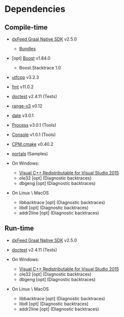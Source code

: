# Dependencies

## Compile-time

- [dxFeed Graal Native SDK](https://github.com/dxFeed/dxfeed-graal-native-sdk) v2.5.0
  - [Bundles](https://dxfeed.jfrog.io/artifactory/maven-open/com/dxfeed/graal-native-sdk/) 
- \[opt] [Boost](https://github.com/boostorg/boost) v1.84.0
  - Boost.Stacktrace 1.0
- [utfcpp](https://github.com/nemtrif/utfcpp) v3.2.3
- [fmt](https://github.com/fmtlib/fmt) v11.0.2
- [doctest](https://github.com/doctest/doctest) v2.4.11 (Tests)
- [range-v3](https://github.com/ericniebler/range-v3) v0.12
- [date](https://github.com/HowardHinnant/date) v3.0.1
- [Process](https://github.com/ttldtor/Process) v3.0.1 (Tools)
- [Console](https://github.com/ttldtor/Console) v1.0.1 (Tools)
- [CPM.cmake](https://github.com/cpm-cmake/CPM.cmake) v0.40.2
- [portals](https://github.com/ttldtor/portals) (Samples)


- On Windows:
    - [Visual C++ Redistributable for Visual Studio 2015](https://www.microsoft.com/en-us/download/details.aspx?id=48145)
    - ole32 \[opt] (Diagnostic backtraces)
    - dbgeng \[opt] (Diagnostic backtraces)
- On Linux \ MacOS
    - libbacktrace \[opt] (Diagnostic backtraces)
    - libdl \[opt] (Diagnostic backtraces)
    - addr2line \[opt] (Diagnostic backtraces)
## Run-time

- [dxFeed Graal Native SDK](https://github.com/dxFeed/dxfeed-graal-native-sdk) v2.5.0
- [doctest](https://github.com/doctest/doctest) v2.4.11 (Tests)


- On Windows: 
  - [Visual C++ Redistributable for Visual Studio 2015](https://www.microsoft.com/en-us/download/details.aspx?id=48145)
  - ole32 \[opt] (Diagnostic backtraces)
  - dbgeng \[opt] (Diagnostic backtraces)
- On Linux \ MacOS
  - libbacktrace \[opt] (Diagnostic backtraces)
  - libdl \[opt] (Diagnostic backtraces)
  - addr2line \[opt] (Diagnostic backtraces)


